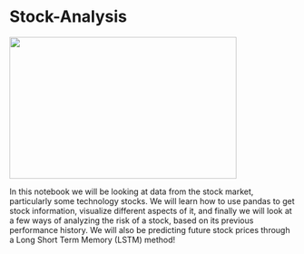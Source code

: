 # Stock-Analysis
<img src = "https://blog.bettertrader.co/wp-content/uploads/2019/10/charts-visualization-graph.jpg" width = "400" height = "250">

In this notebook we will be looking at data from the stock market, particularly some technology stocks. We will learn how to use pandas to get stock information, visualize different aspects of it, and finally we will look at a few ways of analyzing the risk of a stock, based on its previous performance history. We will also be predicting future stock prices through a Long Short Term Memory (LSTM) method!
